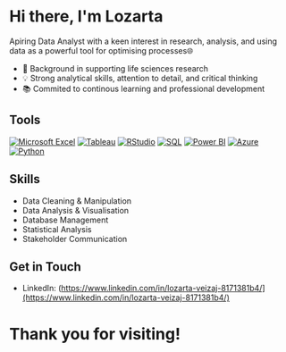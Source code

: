 # Hi there, I'm Lozarta 

Apiring Data Analyst with a keen interest in research, analysis, and using data as a powerful tool for optimising processes🌐

- 🔬 Background in supporting life sciences research 
- 💡 Strong analytical skills, attention to detail, and critical thinking
- 📚 Commited to continous learning and professional development
  
## Tools
[![Microsoft Excel](https://img.shields.io/badge/-Microsoft%20Excel-blue)](https://www.microsoft.com/en-gb/microsoft-365/excel)
[![Tableau](https://img.shields.io/badge/-Tableau-blueviolet)](https://www.tableau.com/en-gb/)
[![RStudio](https://img.shields.io/badge/-RStudio-green)](https://www.rstudio.com/)
[![SQL](https://img.shields.io/badge/-SQL-orange)](https://www.microsoft.com/en-gb/sql-server)
[![Power BI](https://img.shields.io/badge/-Power%20BI-yellow)](https://powerbi.microsoft.com/en-gb/)
[![Azure](https://img.shields.io/badge/-Azure-blue)](https://azure.microsoft.com/en-gb/)
[![Python](https://img.shields.io/badge/-Python-lightgrey)](https://www.python.org/)


## Skills
- Data Cleaning & Manipulation
- Data Analysis & Visualisation
- Database Management
- Statistical Analysis
- Stakeholder Communication

## Get in Touch
- LinkedIn: (https://www.linkedin.com/in/lozarta-veizaj-8171381b4/](https://www.linkedin.com/in/lozarta-veizaj-8171381b4/)

# Thank you for visiting!

